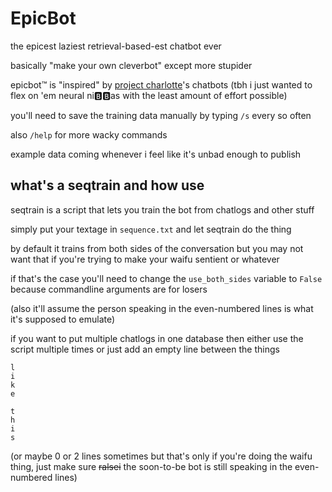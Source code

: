 # EpicBot
the epicest laziest retrieval-based-est chatbot ever

basically "make your own cleverbot" except more stupider

epicbot™ is "inspired" by [project charlotte](https://www.reddit.com/r/projectCharlotte/)'s chatbots (tbh i just wanted to flex on 'em neural ni:b::b:as with the least amount of effort possible)

you'll need to save the training data manually by typing `/s` every so often

also `/help` for more wacky commands

example data coming whenever i feel like it's unbad enough to publish

## what's a seqtrain and how use
seqtrain is a script that lets you train the bot from chatlogs and other stuff

simply put your textage in `sequence.txt` and let seqtrain do the thing

by default it trains from both sides of the conversation but you may not want that if you're trying to make your waifu sentient or whatever

if that's the case you'll need to change the `use_both_sides` variable to `False` because commandline arguments are for losers

(also it'll assume the person speaking in the even-numbered lines is what it's supposed to emulate)

if you want to put multiple chatlogs in one database then either use the script multiple times or just add an empty line between the things

```
l
i
k
e

t
h
i
s
```

(or maybe 0 or 2 lines sometimes but that's only if you're doing the waifu thing, just make sure ~~ralsei~~ the soon-to-be bot is still speaking in the even-numbered lines)
